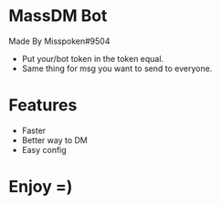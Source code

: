 # MassDM Bot
Made By Misspoken#9504

- Put your/bot token in the token equal.
- Same thing for msg you want to send to everyone.

# Features

- Faster
- Better way to DM
- Easy config

# Enjoy =)
